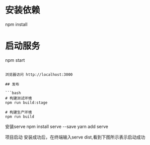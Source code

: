 # 安装依赖

npm install



# 启动服务

npm start

````

浏览器访问 http://localhost:3000

## 发布

```bash
# 构建测试环境
npm run build:stage

# 构建生产环境
npm run build
````

安装serve
npm install serve --save
yarn add serve

项目启动
安装成功后，在终端输入serve dist,看到下图所示表示启动成功